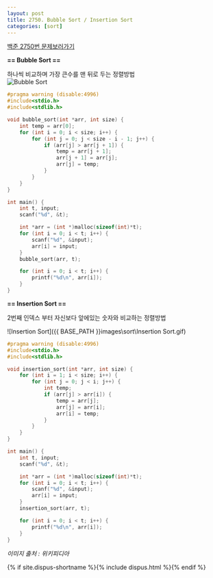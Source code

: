 ```yaml
---
layout: post
title: 2750. Bubble Sort / Insertion Sort
categories: [sort]
---
```

[백준 2750번 문제보러가기](https://www.acmicpc.net/problem/2750)

**== Bubble Sort ==**

하나씩 비교하며 가장 큰수를 맨 뒤로 두는 정렬방법<br><img src="{{ BASE_PATH }}images\sort\Bubble Sort.gif" alt="Bubble Sort"/>

```c
#pragma warning (disable:4996)
#include<stdio.h>
#include<stdlib.h>

void bubble_sort(int *arr, int size) {
	int temp = arr[0];
	for (int i = 0; i < size; i++) {
		for (int j = 0; j < size - i - 1; j++) {
			if (arr[j] > arr[j + 1]) {
				temp = arr[j + 1];
				arr[j + 1] = arr[j];
				arr[j] = temp;
			}
		}
	}
}

int main() {
	int t, input;
	scanf("%d", &t);

	int *arr = (int *)malloc(sizeof(int)*t);
	for (int i = 0; i < t; i++) {
		scanf("%d", &input);
		arr[i] = input;
	}
	bubble_sort(arr, t);

	for (int i = 0; i < t; i++) {
		printf("%d\n", arr[i]);
	}
}
```



**== Insertion Sort ==**

2번째 인덱스 부터 자신보다 앞에있는 숫자와 비교하는 정렬방법

![Insertion Sort]({{ BASE_PATH }}images\sort\Insertion Sort.gif)

```c
#pragma warning (disable:4996)
#include<stdio.h>
#include<stdlib.h>

void insertion_sort(int *arr, int size) {
	for (int i = 1; i < size; i++) {
		for (int j = 0; j < i; j++) {
			int temp;
			if (arr[j] > arr[i]) {
				temp = arr[j];
				arr[j] = arr[i];
				arr[i] = temp;
			}
		}
	}
}

int main() {
	int t, input;
	scanf("%d", &t);

	int *arr = (int *)malloc(sizeof(int)*t);
	for (int i = 0; i < t; i++) {
		scanf("%d", &input);
		arr[i] = input;
	}
	insertion_sort(arr, t);

	for (int i = 0; i < t; i++) {
		printf("%d\n", arr[i]);
	}
}
```

*이미지 출처 : 위키피디아*

{% if site.dispus-shortname %}{% include dispus.html %}{% endif %}